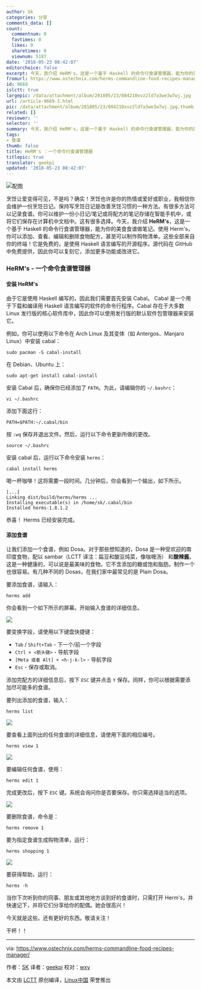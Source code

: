 ```yaml
---
author: Sk
categories: 分享
comments_data: []
count:
  commentnum: 0
  favtimes: 0
  likes: 0
  sharetimes: 0
  viewnum: 5187
date: '2018-05-23 08:42:07'
editorchoice: false
excerpt: 今天，我介绍 HeRM's，这是一个基于 Haskell 的命令行食谱管理器，能为你的美食食谱做笔记。
fromurl: https://www.ostechnix.com/herms-commandline-food-recipes-manager/
id: 9669
islctt: true
largepic: /data/attachment/album/201805/23/084210xvz2ld7a3we3w7wj.jpg
url: /article-9669-1.html
pic: /data/attachment/album/201805/23/084210xvz2ld7a3we3w7wj.jpg.thumb.jpg
related: []
reviewer: ''
selector: ''
summary: 今天，我介绍 HeRM's，这是一个基于 Haskell 的命令行食谱管理器，能为你的美食食谱做笔记。
tags:
- 食谱
thumb: false
title: HeRM's ：一个命令行食谱管理器
titlepic: true
translator: geekpi
updated: '2018-05-23 08:42:07'
---
```


![配图](/data/attachment/album/201805/23/084210xvz2ld7a3we3w7wj.jpg)


烹饪让爱变得可见，不是吗？确实！烹饪也许是你的热情或爱好或职业，我相信你会维护一份烹饪日记。保持写烹饪日记是改善烹饪习惯的一种方法。有很多方法可以记录食谱。你可以维护一份小日记/笔记或将配方的笔记存储在智能手机中，或将它们保存在计算机中文档中。这有很多选择。今天，我介绍 **HeRM's**，这是一个基于 Haskell 的命令行食谱管理器，能为你的美食食谱做笔记。使用 Herm's，你可以添加、查看、编辑和删除食物配方，甚至可以制作购物清单。这些全部来自你的终端！它是免费的，是使用 Haskell 语言编写的开源程序。源代码在 GitHub 中免费提供，因此你可以复刻它，添加更多功能或改进它。


### HeRM's - 一个命令食谱管理器


#### 安装 HeRM's


由于它是使用 Haskell 编写的，因此我们需要首先安装 Cabal。 Cabal 是一个用于下载和编译用 Haskell 语言编写的软件的命令行程序。Cabal 存在于大多数 Linux 发行版的核心软件库中，因此你可以使用发行版的默认软件包管理器来安装它。


例如，你可以使用以下命令在 Arch Linux 及其变体（如 Antergos、Manjaro Linux）中安装 cabal：



```
sudo pacman -S cabal-install

```

在 Debian、Ubuntu 上：



```
sudo apt-get install cabal-install

```

安装 Cabal 后，确保你已经添加了 `PATH`。为此，请编辑你的 `~/.bashrc`：



```
vi ~/.bashrc

```

添加下面这行：



```
PATH=$PATH:~/.cabal/bin

```

按 `:wq` 保存并退出文件。然后，运行以下命令更新所做的更改。



```
source ~/.bashrc

```

安装 cabal 后，运行以下命令安装 `herms`：



```
cabal install herms

```

喝一杯咖啡！这将需要一段时间。几分钟后，你会看到一个输出，如下所示。



```
[...]
Linking dist/build/herms/herms ...
Installing executable(s) in /home/sk/.cabal/bin
Installed herms-1.8.1.2

```

恭喜！ Herms 已经安装完成。


#### 添加食谱


让我们添加一个食谱，例如 Dosa。对于那些想知道的，Dosa 是一种受欢迎的南印度食物，配以 sambar（LCTT 译注：扁豆和酸豆炖菜，像咖喱汤） 和**酸辣酱**。这是一种健康的，可以说是最美味的食物。它不含添加的糖或饱和脂肪。制作一个也很容易。有几种不同的 Dosas，在我们家中最常见的是 Plain Dosa。


要添加食谱，请输入：



```
herms add

```

你会看到一个如下所示的屏幕。开始输入食谱的详细信息。


![](/data/attachment/album/201805/23/084213ws2tqr4qyqqty2yt.png)


要变换字段，请使用以下键盘快捷键：


* `Tab` / `Shift+Tab` - 下一个/前一个字段
* `Ctrl + <箭头键>` - 导航字段
* `[Meta 或者 Alt] + <h-j-k-l>` - 导航字段
* `Esc` - 保存或取消。


添加完配方的详细信息后，按下 `ESC` 键并点击 `Y` 保存。同样，你可以根据需要添加尽可能多的食谱。


要列出添加的食谱，输入：



```
herms list

```

![](/data/attachment/album/201805/23/084215eywc49bd6nyssb22.png)


要查看上面列出的任何食谱的详细信息，请使用下面的相应编号。



```
herms view 1

```

![](/data/attachment/album/201805/23/084216tlmkgmkpgk5blvwl.png)


要编辑任何食谱，使用：



```
herms edit 1

```

完成更改后，按下 `ESC` 键。系统会询问你是否要保存。你只需选择适当的选项。


![](/data/attachment/album/201805/23/084218eic6r18kutkkykz2.png)


要删除食谱，命令是：



```
herms remove 1

```

要为指定食谱生成购物清单，运行：



```
herms shopping 1

```

![](/data/attachment/album/201805/23/084221b1nz2hzn3jjvkgeo.png)


要获得帮助，运行：



```
herms -h

```

当你下次听到你的同事、朋友或其他地方谈到好的食谱时，只需打开 Herm's，并快速记下，并将它们分享给你的配偶。她会很高兴！


今天就是这些。还有更好的东西。敬请关注！


干杯！！




---


via: <https://www.ostechnix.com/herms-commandline-food-recipes-manager/>


作者：[SK](https://www.ostechnix.com) 译者：[geekpi](https://github.com/geekpi) 校对：[wxy](https://github.com/wxy)


本文由 [LCTT](https://github.com/LCTT/TranslateProject) 原创编译，[Linux中国](https://linux.cn/) 荣誉推出